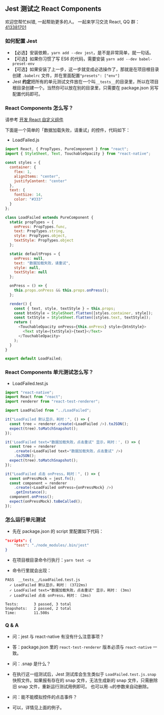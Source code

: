 ## Jest 测试之 React Components

欢迎您帮忙纠错, 一起帮助更多的人。 一起来学习交流 React, QQ 群：[413381701](http://shang.qq.com/wpa/qunwpa?idkey=3b9474dacbf35e4a9659e89399758406e510e5b8a3f81109f7d07efaadc6056d)

### 如何配置 Jest

* 【必选】安装依赖，`yarn add --dev jest`，是不是非常简单，就一句话。
* 【可选】如果你习惯了写 ES6 的代码，需要安装 `yarn add --dev babel-preset-env`
* 【可选】如果安装了上一步，这一步就变成必选操作了，那就是在项目根目录创建 `.babelrc` 文件，并在里面配置`"presets": ["env"]`
* Jest **约定**把所有的单元测试文件放在一个叫`__tests__`的目录里，所以在项目根目录创建一个。当然你可以放在别的目录里，只需要在 package.json 另写配置代码即可。

### React Components 怎么写？

请参考 [开发 React 自定义组件](https://github.com/Kennytian/learning-react-native/blob/master/advanced/custom-components.md)

下面是一个简单的「数据加载失败，请重试」的控件，代码如下：

* LoadFailed.js

```javascript
import React, { PropTypes, PureComponent } from "react";
import { StyleSheet, Text, TouchableOpacity } from "react-native";

const styles = {
  container: {
    flex: 1,
    alignItems: "center",
    justifyContent: "center"
  },
  text: {
    fontSize: 14,
    color: "#333"
  }
};

class LoadFailed extends PureComponent {
  static propTypes = {
    onPress: PropTypes.func,
    text: PropTypes.string,
    style: PropTypes.object,
    textStyle: PropTypes.object
  };

  static defaultProps = {
    onPress: null,
    text: "数据加载失败，请重试",
    style: null,
    textStyle: null
  };

  onPress = () => {
    this.props.onPress && this.props.onPress();
  };

  render() {
    const { text, style, textStyle } = this.props;
    const btnStyle = StyleSheet.flatten([styles.container, style]);
    const txtStyle = StyleSheet.flatten([styles.text, textStyle]);
    return (
      <TouchableOpacity onPress={this.onPress} style={btnStyle}>
        <Text style={txtStyle}>{text}</Text>
      </TouchableOpacity>
    );
  }
}

export default LoadFailed;
```

### React Components 单元测试怎么写？

* LoadFailed.test.js

```javascript
import "react-native";
import React from "react";
import renderer from "react-test-renderer";

import LoadFailed from "../LoadFailed";

it("LoadFailed 默认显示，耗时：", () => {
  const tree = renderer.create(<LoadFailed />).toJSON();
  expect(tree).toMatchSnapshot();
});

it('LoadFailed text="数据加载失败，点击重试" 显示，耗时：', () => {
  const tree = renderer
    .create(<LoadFailed text="数据加载失败，点击重试" />)
    .toJSON();
  expect(tree).toMatchSnapshot();
});

it("LoadFailed 点击 onPress，耗时：", () => {
  const onPressMock = jest.fn();
  const component = renderer
    .create(<LoadFailed onPress={onPressMock} />)
    .getInstance();
  component.onPress();
  expect(onPressMock).toBeCalled();
});
```

### 怎么运行单元测试

* 先在 package.json 的 script 里配置如下代码：

```json
"scripts": {
    "test": "./node_modules/.bin/jest"
}
```

* 在项目根目录命令行执行：`yarn test -u`

* 命令行里就会出现：

```
PASS  __tests__/LoadFailed.test.js
  ✓ LoadFailed 默认显示，耗时： (3722ms)
  ✓ LoadFailed text="数据加载失败，点击重试" 显示，耗时： (3ms)
  ✓ LoadFailed 点击 onPress，耗时： (2ms)

Tests:       3 passed, 3 total
Snapshots:   2 passed, 2 total
Time:        11.508s
```

### Q & A

* 问：jest 与 react-native 有没有什么注意事项？
* 答：package.json 里的 `react-test-renderer` 版本必须与 `react-native` 一致。

* 问：.snap 是什么？
* 在执行这一组测试后，Jest 测试库会生生类似于 `LoadFailed.test.js.snap` 快照文件。如果报有存在的 snap 文件，无法生成新的 snap 文件，只需删除旧 snap 文件，重新运行测试用例即可。 也可以用`-u`的参数来自动删除。

* 问：能不能模拟控件的点击事件？
* 可以，详情见上面的例子。
